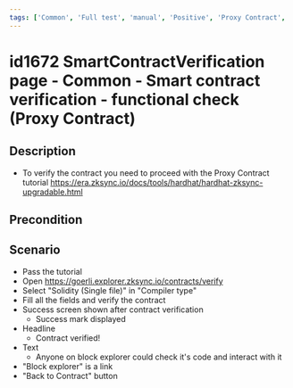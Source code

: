 ```yaml
---
tags: ['Common', 'Full test', 'manual', 'Positive', 'Proxy Contract', 'regression', 'Smart Contract Verification page', 'Active']
---
```


# id1672 SmartContractVerification page - Common - Smart contract verification - functional check (Proxy Contract)

## Description
  - To verify the contract you need to proceed with the Proxy Contract   tutorial https://era.zksync.io/docs/tools/hardhat/hardhat-zksync-upgradable.html

## Precondition


## Scenario
- Pass the tutorial
- Open https://goerli.explorer.zksync.io/contracts/verify
- Select "Solidity (Single file)" in "Compiler type"
- Fill all the fields and verify the contract
- Success screen shown after contract verification
    - Success mark displayed
- Headline
    - Contract verified!
- Text
    - Anyone on block explorer could check it's code and interact with it
- "Block explorer" is a link
- "Back to Contract" button
